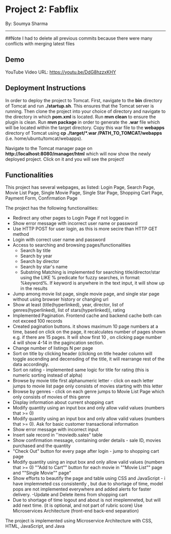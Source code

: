 # Project 2: Fabflix
By: Soumya Sharma
___

##Note
I had to delete all previous commits because there were many conflicts with merging latest files

## Demo 
YouTube Video URL: https://youtu.be/DdG8hzzxKHY

## Deployment Instructions
In order to deploy the project to Tomcat. First, navigate to the **bin** directory of Tomcat and run **./startup.sh**. This ensures that the Tomcat server is running. Then clone the project into your choice of directory and navigate to the directory in which **pom.xml** is located. Run **mvn clean** to ensure the plugin is clean. Run **mvn package** in order to generate the **.war** file which will be located within the target directory. Copy this war file to the **webapps** directory of Tomcat using **cp ./target/*.war /PATH_TO_TOMCAT/webapps** (i.e. home/ubuntu/tomcat/webapps). 

Navigate to the Tomcat manager page on **http://localhost:8080/manager/html** which will now show the newly deployed project. Click on it and you will see the project! 

## Functionalities
This project has several webpages, as listed: Login Page, Search Page, Movie List Page, Single Movie Page, Single Star Page, Shopping Cart Page, Payment Form, Confirmation Page 

The project has the following functionalities:
- Redirect any other pages to Login Page if not logged in
- Show error message with incorrect user name or password
- Use HTTP POST for user login, as this is more secire than HTTP GET method
- Login with correct user name and password
- Access to searching and browsing pages/functionalities
    - Search by title
    - Search by year
    - Search by director
    - Search by star's name
    - Substring Matching is implemented for searching title/director/star using the LIKE % predicate for fuzzy searches, in format: %keyword%. If keyword is anywhere in the text input, it will show up in the results
- Jump among movie list page, single movie page, and single star page without using browser history or changing url
- Show at least (title(hyperlinked), year, director, list of genres(hyperlinked), list of stars(hyperlinked)), rating
- Implemented Pagination. Frontend cache and backend cache both can not exceed 100 records 
- Created pagination buttons. it shows maximum 10 page numbers at a time, based on click on the page, it recalculates number of pages shown e.g. if there are 15 pages. It will show first 10 , on clicking page number 4 will show 4-14 in the pagincation section.
- Change number of listings N per page
- Sort on title by clicking header (clicking on title header column will toggle ascending and decensding of the title, it will rearrange rest of the data accordingly.
- Sort on rating - implemented same logic for title for rating (this is numeric sorting instead of alpha)
- Browse by movie title first alphanumeric letter - click on each letter jumps to movie list page only consists of movies starting with this letter
- Browse by genres - click on each genre jumps to Movie List Page which only consists of movies of this genre
- Display information about current shopping cart
 - Modify quantity using an input box and only allow valid values (numbers that >= 0)
- Modify quantity using an input box and only allow valid values (numbers that >= 0). Ask for basic customer transactional information
- Show error message with incorrect input
- Insert sale record in ''moviedb.sales" table
- Show confirmation message, containing order details - sale ID, movies purchased and the quantity
 - "Check Out" button for every page after login - jump to shopping cart page
 - Modify quantity using an input box and only allow valid values (numbers that >= 0) 
""Add to Cart"" button for each movie in ""Movie List"" page and ""Single Movie"" page"
- Show efforts to beautify the page and table using CSS and JavaScript - i have implemneted css consistently , but due to shortage of time, model pops are not implemented everywhere and added alerts for faster delivery. 
-Update and Delete items from shopping cart
- Due to shortage of time logout and about is not imeplemneted, but will add next time. (it is optional, and not part of rubric score)
Use Microservices Architecture (front-end back-end separation)

The project is implemented using Microservice Architecture with CSS, HTML, JavaScript, and Java
